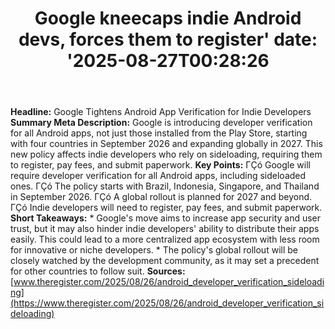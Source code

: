 ﻿---
title: "Google kneecaps indie Android devs, forces them to register'
date: '2025-08-27T00:28:26"
category: "Markets"
summary: ""
slug: "google kneecaps indie android devs forces them to register"
source_urls:
  - "https://go.theregister.com/feed/www.theregister.com/2025/08/26/android_developer_verification_sideloading/"
seo:
  title: "Google kneecaps indie Android devs, forces them to register | Hash n Hedge'
  description: '"
  keywords: ["news", "markets", "brief"]
---
**Headline:** Google Tightens Android App Verification for Indie Developers  **Summary Meta Description:** Google is introducing developer verification for all Android apps, not just those installed from the Play Store, starting with four countries in September 2026 and expanding globally in 2027. This new policy affects indie developers who rely on sideloading, requiring them to register, pay fees, and submit paperwork.  **Key Points:**  ΓÇó Google will require developer verification for all Android apps, including sideloaded ones. ΓÇó The policy starts with Brazil, Indonesia, Singapore, and Thailand in September 2026. ΓÇó A global rollout is planned for 2027 and beyond. ΓÇó Indie developers will need to register, pay fees, and submit paperwork.  **Short Takeaways:**  * Google's move aims to increase app security and user trust, but it may also hinder indie developers' ability to distribute their apps easily. This could lead to a more centralized app ecosystem with less room for innovative or niche developers. * The policy's global rollout will be closely watched by the development community, as it may set a precedent for other countries to follow suit.  **Sources:** [www.theregister.com/2025/08/26/android_developer_verification_sideloading](https://www.theregister.com/2025/08/26/android_developer_verification_sideloading) 
